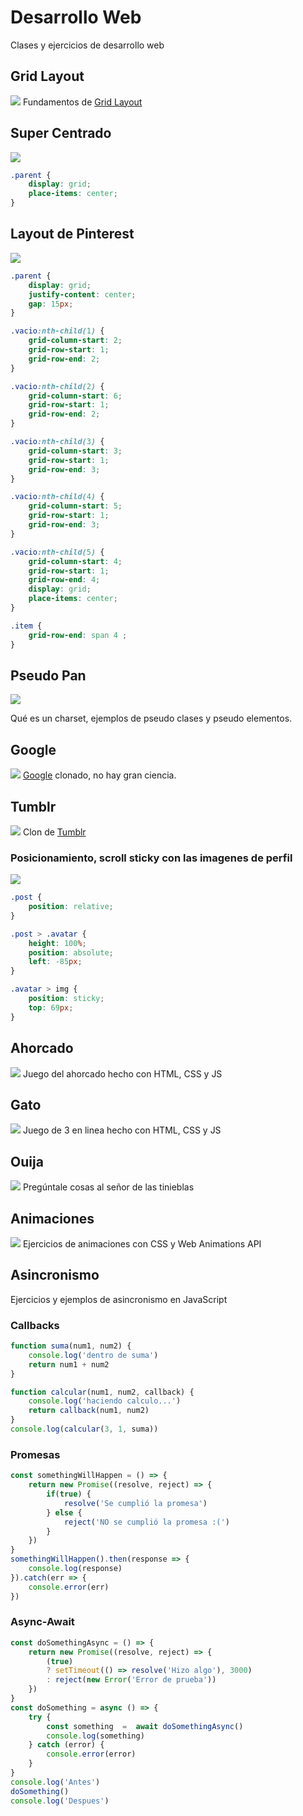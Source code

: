 # Desarrollo Web
Clases y ejercicios de desarrollo web

## Grid Layout
![](https://user-images.githubusercontent.com/20376969/89110760-9b1c1f00-d413-11ea-88c2-6bc0b702ac31.png)
Fundamentos de [Grid Layout](https://css-tricks.com/snippets/css/complete-guide-grid/)
## Super Centrado
![](https://user-images.githubusercontent.com/20376969/88968003-3c6c6f00-d274-11ea-96c5-6488a9d974de.png)
```css
.parent {
	display: grid;
	place-items: center;
}
```
## Layout de Pinterest
![](https://user-images.githubusercontent.com/20376969/89131723-a4b98b80-d4d4-11ea-8752-9b39050aca5a.png)
```css
.parent {
	display: grid;
	justify-content: center;
	gap: 15px;
}

.vacio:nth-child(1) {
    grid-column-start: 2;
    grid-row-start: 1;
    grid-row-end: 2;
}

.vacio:nth-child(2) {
    grid-column-start: 6;
    grid-row-start: 1;
    grid-row-end: 2;
}

.vacio:nth-child(3) {
    grid-column-start: 3;
    grid-row-start: 1;
    grid-row-end: 3;
}

.vacio:nth-child(4) {
    grid-column-start: 5;
    grid-row-start: 1;
    grid-row-end: 3;
}

.vacio:nth-child(5) {
    grid-column-start: 4;
    grid-row-start: 1;
    grid-row-end: 4;
    display: grid;
    place-items: center;
}

.item {
	grid-row-end: span 4 ;
}
```
## Pseudo Pan
![](https://user-images.githubusercontent.com/20376969/89131848-70929a80-d4d5-11ea-8177-3dc39adf71e6.png)

Qué es un charset, ejemplos de pseudo clases y pseudo elementos.

## Google
![](https://user-images.githubusercontent.com/20376969/89574968-9e881f80-d7f2-11ea-9c25-853beb549da0.png)
[Google](https://google.com) clonado, no hay gran ciencia.

## Tumblr
![](https://user-images.githubusercontent.com/20376969/90321677-6dee6700-df11-11ea-94e7-3c94afc91cc0.png)
Clon de [Tumblr](https://www.tumblr.com)
### Posicionamiento, scroll sticky con las imagenes de perfil
![](https://media.giphy.com/media/kZtSKarOyDP5GPggi3/giphy.gif)
```css
.post {
	position: relative;
}

.post > .avatar {
    height: 100%;
    position: absolute;
    left: -85px;
}

.avatar > img {
    position: sticky;
    top: 69px;
}
```
## Ahorcado
![](https://user-images.githubusercontent.com/20376969/114278420-6a09da80-99f5-11eb-9d24-c39eb63803dc.png)
Juego del ahorcado hecho con HTML, CSS y JS

## Gato
![](https://user-images.githubusercontent.com/20376969/114278499-bead5580-99f5-11eb-8ac5-30ece4a890dc.png)
Juego de 3 en linea hecho con HTML, CSS y JS

## Ouija
![](https://user-images.githubusercontent.com/20376969/114278542-f3211180-99f5-11eb-96c6-2ad03b3a9844.png)
Pregúntale cosas al señor de las tinieblas

## Animaciones
![](https://user-images.githubusercontent.com/20376969/114278762-dfc27600-99f6-11eb-8bb4-6309bace903e.gif)
Ejercicios de animaciones con CSS y Web Animations API

## Asincronismo
Ejercicios y ejemplos de asincronismo en JavaScript
### Callbacks
```js
function suma(num1, num2) {
    console.log('dentro de suma')
    return num1 + num2
}

function calcular(num1, num2, callback) {
    console.log('haciendo calculo...')
    return callback(num1, num2)
}
console.log(calcular(3, 1, suma))
```
### Promesas
```js
const somethingWillHappen = () => {
    return new Promise((resolve, reject) => {
        if(true) {
            resolve('Se cumplió la promesa')
        } else {
            reject('NO se cumplió la promesa :(')
        }
    })
}
somethingWillHappen().then(response => {
    console.log(response)
}).catch(err => {
    console.error(err)
})
```
### Async-Await
```js
const doSomethingAsync = () => {
    return new Promise((resolve, reject) => {
        (true)
        ? setTimeout(() => resolve('Hizo algo'), 3000)
        : reject(new Error('Error de prueba'))
    })
}
const doSomething = async () => {
    try {
        const something  =  await doSomethingAsync()
        console.log(something)
    } catch (error) {
        console.error(error)
    }
}
console.log('Antes')
doSomething()
console.log('Despues')
```